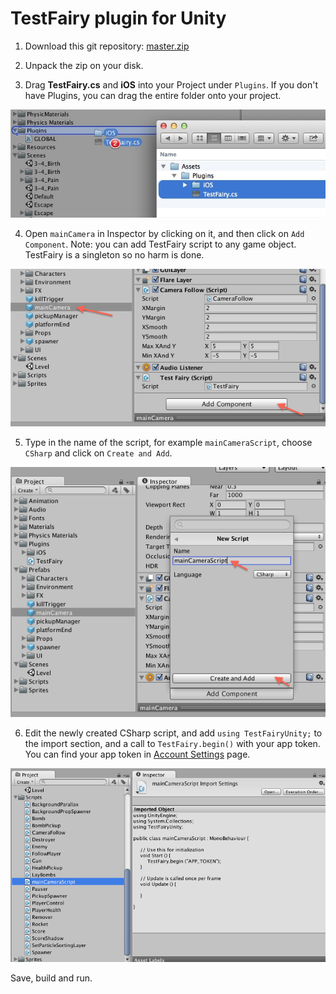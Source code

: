 # TestFairy plugin for Unity

1. Download this git repository: [master.zip](https://github.com/testfairy/testfairy-unity-plugin/archive/master.zip)

2. Unpack the zip on your disk.
 
3. Drag **TestFairy.cs** and **iOS** into your Project under `Plugins`. If you don't have Plugins, you can drag the entire folder onto your project.

  ![Step 1](/Images/step1.png)
  
4. Open `mainCamera` in Inspector by clicking on it, and then click on `Add Component`. Note: you can add TestFairy script to any game object. TestFairy is a singleton so no harm is done.

  ![Step 2](/Images/step2.png)
  
5. Type in the name of the script, for example `mainCameraScript`, choose `CSharp` and click on `Create and Add`.

  ![Step 3](/Images/step3.png)
  
6. Edit the newly created CSharp script, and add `using TestFairyUnity;` to the import section, and a call to `TestFairy.begin()` with your app token. You can find your app token in  [Account Settings](https://app.testfairy.com/settings/#apptoken) page.

  ![Step 4](/Images/step4.png)
  
Save, build and run.
